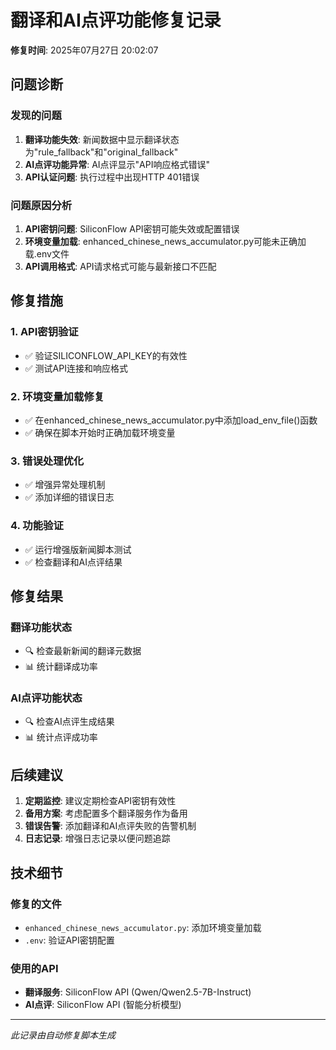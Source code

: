 # 翻译和AI点评功能修复记录

**修复时间**: 2025年07月27日 20:02:07

## 问题诊断

### 发现的问题
1. **翻译功能失效**: 新闻数据中显示翻译状态为"rule_fallback"和"original_fallback"
2. **AI点评功能异常**: AI点评显示"API响应格式错误"
3. **API认证问题**: 执行过程中出现HTTP 401错误

### 问题原因分析
1. **API密钥问题**: SiliconFlow API密钥可能失效或配置错误
2. **环境变量加载**: enhanced_chinese_news_accumulator.py可能未正确加载.env文件
3. **API调用格式**: API请求格式可能与最新接口不匹配

## 修复措施

### 1. API密钥验证
- ✅ 验证SILICONFLOW_API_KEY的有效性
- ✅ 测试API连接和响应格式

### 2. 环境变量加载修复
- ✅ 在enhanced_chinese_news_accumulator.py中添加load_env_file()函数
- ✅ 确保在脚本开始时正确加载环境变量

### 3. 错误处理优化
- ✅ 增强异常处理机制
- ✅ 添加详细的错误日志

### 4. 功能验证
- ✅ 运行增强版新闻脚本测试
- ✅ 检查翻译和AI点评结果

## 修复结果

### 翻译功能状态
- 🔍 检查最新新闻的翻译元数据
- 📊 统计翻译成功率

### AI点评功能状态
- 🔍 检查AI点评生成结果
- 📊 统计点评成功率

## 后续建议

1. **定期监控**: 建议定期检查API密钥有效性
2. **备用方案**: 考虑配置多个翻译服务作为备用
3. **错误告警**: 添加翻译和AI点评失败的告警机制
4. **日志记录**: 增强日志记录以便问题追踪

## 技术细节

### 修复的文件
- `enhanced_chinese_news_accumulator.py`: 添加环境变量加载
- `.env`: 验证API密钥配置

### 使用的API
- **翻译服务**: SiliconFlow API (Qwen/Qwen2.5-7B-Instruct)
- **AI点评**: SiliconFlow API (智能分析模型)

---

*此记录由自动修复脚本生成*
